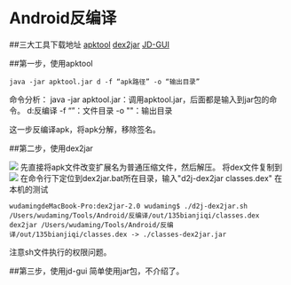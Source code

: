 # Android反编译

##三大工具下载地址
[apktool](https://bitbucket.org/iBotPeaches/apktool/downloads/)
[dex2jar](https://sourceforge.net/projects/dex2jar/files/)
[JD-GUI](http://jd.benow.ca/)


##第一步，使用apktool

```
java -jar apktool.jar d -f “apk路径” -o “输出目录”
```
命令分析：
java -jar apktool.jar：调用apktool.jar，后面都是输入到jar包的命令。
d:反编译
-f “”：文件目录
-o ""：输出目录

这一步反编译apk，将apk分解，移除签名。

##第二步，使用dex2jar

![](media/15302387238992/15302405275636.gif)
先直接将apk文件改变扩展名为普通压缩文件，然后解压。
将dex文件复制到![](media/15302387238992/15302405867342.jpg)
在命令行下定位到dex2jar.bat所在目录，输入"d2j-dex2jar classes.dex"
在本机的测试

```
wudamingdeMacBook-Pro:dex2jar-2.0 wudaming$ ./d2j-dex2jar.sh /Users/wudaming/Tools/Android/反编译/out/135bianjiqi/classes.dex 
dex2jar /Users/wudaming/Tools/Android/反编译/out/135bianjiqi/classes.dex -> ./classes-dex2jar.jar
```
注意sh文件执行的权限问题。

##第三步，使用jd-gui
简单使用jar包，不介绍了。

